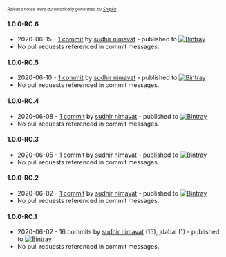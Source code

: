 <sup><sup>*Release notes were automatically generated by [Shipkit](http://shipkit.org/)*</sup></sup>

#### 1.0.0-RC.6
 - 2020-06-15 - [1 commit](https://github.com/yakworks/rally-security/compare/v1.0.0-RC.5...v1.0.0-RC.6) by [sudhir nimavat](https://github.com/snimavat) - published to [![Bintray](https://img.shields.io/badge/Bintray-1.0.0-RC.6-green.svg)](https://bintray.com/null/null/org.grails.plugins/1.0.0-RC.6)
 - No pull requests referenced in commit messages.

#### 1.0.0-RC.5
 - 2020-06-10 - [1 commit](https://github.com/yakworks/rally-security/compare/v1.0.0-RC.4...v1.0.0-RC.5) by [sudhir nimavat](https://github.com/snimavat) - published to [![Bintray](https://img.shields.io/badge/Bintray-1.0.0-RC.5-green.svg)](https://bintray.com/null/null/org.grails.plugins/1.0.0-RC.5)
 - No pull requests referenced in commit messages.

#### 1.0.0-RC.4
 - 2020-06-08 - [1 commit](https://github.com/yakworks/rally-security/compare/v1.0.0-RC.3...v1.0.0-RC.4) by [sudhir nimavat](https://github.com/snimavat) - published to [![Bintray](https://img.shields.io/badge/Bintray-1.0.0-RC.4-green.svg)](https://bintray.com/null/null/org.grails.plugins/1.0.0-RC.4)
 - No pull requests referenced in commit messages.

#### 1.0.0-RC.3
 - 2020-06-05 - [1 commit](https://github.com/yakworks/rally-security/compare/v1.0.0-RC.2...v1.0.0-RC.3) by [sudhir nimavat](https://github.com/snimavat) - published to [![Bintray](https://img.shields.io/badge/Bintray-1.0.0-RC.3-green.svg)](https://bintray.com/null/null/org.grails.plugins/1.0.0-RC.3)
 - No pull requests referenced in commit messages.

#### 1.0.0-RC.2
 - 2020-06-02 - [1 commit](https://github.com/yakworks/rally-security/compare/v1.0.0-RC.1...v1.0.0-RC.2) by [sudhir nimavat](https://github.com/snimavat) - published to [![Bintray](https://img.shields.io/badge/Bintray-1.0.0-RC.2-green.svg)](https://bintray.com/null/null/org.grails.plugins/1.0.0-RC.2)
 - No pull requests referenced in commit messages.

#### 1.0.0-RC.1
 - 2020-06-02 - 16 commits by [sudhir nimavat](https://github.com/snimavat) (15), jdabal (1) - published to [![Bintray](https://img.shields.io/badge/Bintray-1.0.0-RC.1-green.svg)](https://bintray.com/null/null/org.grails.plugins/1.0.0-RC.1)
 - No pull requests referenced in commit messages.

